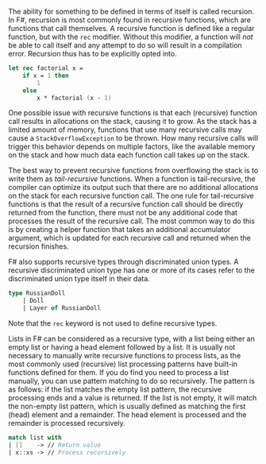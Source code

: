 The ability for something to be defined in terms of itself is called recursion. In F#, recursion is most commonly found in recursive functions, which are functions that call themselves. A recursive function is defined like a regular function, but with the `rec` modifier. Without this modifier, a function will _not_ be able to call itself and any attempt to do so will result in a compilation error. Recursion thus has to be explicitly opted into.

```fsharp
let rec factorial x =
    if x = 1 then
        1
    else
        x * factorial (x - 1)
```

One possible issue with recursive functions is that each (recursive) function call results in allocations on the stack, causing it to grow. As the stack has a limited amount of memory, functions that use many recursive calls may cause a `StackOverflowException` to be thrown. How many recursive calls will trigger this behavior depends on multiple factors, like the available memory on the stack and how much data each function call takes up on the stack.

The best way to prevent recursive functions from overflowing the stack is to write them as _tail-recursive_ functions. When a function is tail-recursive, the compiler can optimize its output such that there are no additional allocations on the stack for each recursive function call. The one rule for tail-recursive functions is that the result of a recursive function call should be directly returned from the function, there must not be any additional code that processes the result of the recursive call. The most common way to do this is by creating a helper function that takes an additional accumulator argument, which is updated for each recursive call and returned when the recursion finishes.

F# also supports recursive types through discriminated union types. A recursive discriminated union type has one or more of its cases refer to the discriminated union type itself in their data.

```fsharp
type RussianDoll
    | Doll
    | Layer of RussianDoll
```

Note that the `rec` keyword is not used to define recursive types.

Lists in F# can be considered as a recursive type, with a list being either an empty list or having a head element followed by a list. It is usually not necessary to manually write recursive functions to process lists, as the most commonly used (recursive) list processing patterns have built-in functions defined for them. If you do find you need to process a list manually, you can use pattern matching to do so recursively. The pattern is as follows: if the list matches the empty list pattern, the recursive processing ends and a value is returned. If the list is not empty, it will match the non-empty list pattern, which is usually defined as matching the first (head) element and a remainder. The head element is processed and the remainder is processed recursively.

```fsharp
match list with
| []    -> // Return value
| x::xs -> // Process recursively
```
